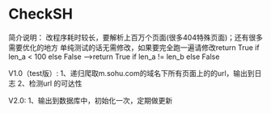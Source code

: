# CheckSH
简介说明：
    改程序耗时较长，要解析上百万个页面(很多404特殊页面)；还有很多需要优化的地方
    单纯测试的话无需修改，如果要完全跑一遍请修改return True if len_a < 100 else False
    -->return True if len_a != len_b else False

V1.0（test版）:
    1、递归爬取m.sohu.com的域名下所有页面上的的url，输出到日志
    2、检测url 的可达性

V2.0:
    1、输出到数据库中，初始化一次，定期做更新
